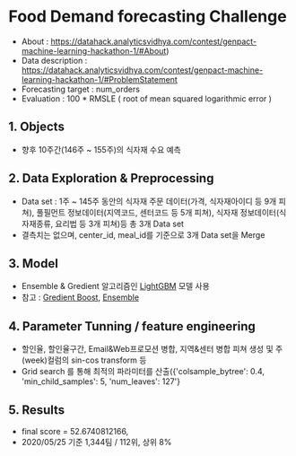 # Food Demand forecasting Challenge


* About : https://datahack.analyticsvidhya.com/contest/genpact-machine-learning-hackathon-1/#About)
* Data description : https://datahack.analyticsvidhya.com/contest/genpact-machine-learning-hackathon-1/#ProblemStatement
* Forecasting target : num_orders
* Evaluation : 100 * RMSLE ( root of mean squared logarithmic error )

## 1. Objects
* 향후 10주간(146주 ~ 155주)의 식자재 수요 예측
 
## 2. Data Exploration & Preprocessing
* Data set : 1주 ~ 145주 동안의 식자재 주문 데이터(가격, 식자재아이디 등 9개 피쳐), 풀필먼트 정보데이터(지역코드, 센터코드 등 5개 피쳐), 식자재 정보데이터(식자재종류, 요리법 등 3개 피쳐)등 총 3개 Data set
* 결측치는 없으며, center_id, meal_id를 기준으로 3개 Data set을 Merge

## 3. Model
* Ensemble & Gredient 알고리즘인 [LightGBM](https://lightgbm.readthedocs.io/en/latest/index.html) 모델 사용
* 참고 : [Gredient Boost](https://en.wikipedia.org/wiki/Gradient_boosting), [Ensemble](https://tensorflow.blog/파이썬-머신러닝/2-3-6-결정-트리의-앙상블/)


## 4. Parameter Tunning / feature engineering
* 할인율, 할인율구간, Email&Web프로모션 병합, 지역&센터 병합 피쳐 생성 및 주(week)컬럼의 sin-cos transform 등   
* Grid search 를 통해 최적의 파라미터를 산출({'colsample_bytree': 0.4, 'min_child_samples': 5, 'num_leaves': 127'}

## 5. Results
* final score = 52.6740812166, 
* 2020/05/25 기준 1,344팀 / 112위, 상위 8%

